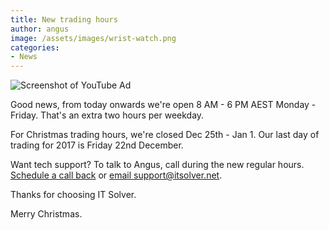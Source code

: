 ```yaml
---
title: New trading hours
author: angus
image: /assets/images/wrist-watch.png
categories:
- News
---
```

![Screenshot of YouTube Ad](/assets/images/wrist-watch.png)

Good news, from today onwards we're open 8 AM - 6 PM AEST Monday - Friday. That's an extra two hours per weekday.

For Christmas trading hours, we're closed Dec 25th - Jan 1. Our last day of trading for 2017 is Friday 22nd December.

Want tech support? To talk to Angus, call during the new regular hours. [Schedule a call back](https://itsolver.net/contact/) or [email support@itsolver.net](mailto:support@itsolver.net).

Thanks for choosing IT Solver.

Merry Christmas.
